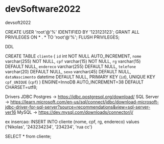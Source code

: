 # devSoftware2022
devsoft2022

CREATE USER 'root'@'%' IDENTIFIED BY '123123123';
GRANT ALL PRIVILEGES ON * . * TO 'root'@'%';
FLUSH PRIVILEGES;


DDL

CREATE TABLE `cliente` (
  `id` int NOT NULL AUTO_INCREMENT,
  `nome` varchar(255) NOT NULL,
  `cpf` varchar(15) NOT NULL,
  `rg` varchar(15) DEFAULT NULL,
  `endereco` varchar(255) DEFAULT NULL,
  `telefone` varchar(20) DEFAULT NULL,
  `sexo` varchar(45) DEFAULT NULL,
  `dataNascimento` datetime DEFAULT NULL,
  PRIMARY KEY (`id`),
  UNIQUE KEY `cpf_UNIQUE` (`cpf`)
) ENGINE=InnoDB AUTO_INCREMENT=38 DEFAULT CHARSET=utf8;

Drivers JDBC
Postgres -> https://jdbc.postgresql.org/download/
SQL Server -> https://learn.microsoft.com/en-us/sql/connect/jdbc/download-microsoft-jdbc-driver-for-sql-server?source=recommendations&view=sql-server-ver16
MySQL -> https://dev.mysql.com/downloads/connector/j/ 


ex insercao:
INSERT INTO cliente (nome, cpf, rg, endereco) values ('Nikolas', '243234234', '234234', 'rua cc')

SELECT * from cliente;
